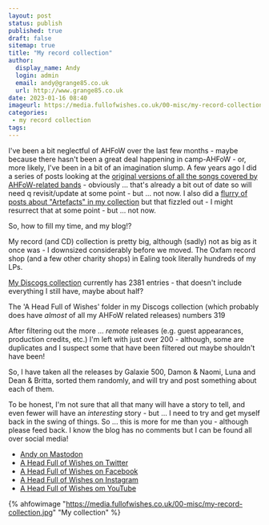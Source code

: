 ```yaml
---
layout: post
status: publish
published: true
draft: false
sitemap: true
title: "My record collection"
author:
  display_name: Andy
  login: admin
  email: andy@grange85.co.uk
  url: http://www.grange85.co.uk
date: 2023-01-16 08:40
imageurl: https://media.fullofwishes.co.uk/00-misc/my-record-collection.jpg
categories:
 - my record collection
tags:
---
```

I've been a bit neglectful of AHFoW over the last few months - maybe because there hasn't been a great deal happening in camp-AHFoW - or, more likely, I've been in a bit of an imagination slump. A few years ago I did a series of posts looking at the [original versions of all the songs covered by AHFoW-related bands](https://www.fullofwishes.co.uk/category/originals/) - obviously ... that's already a bit out of date so will need q revisit/update at some point - but ... not now. I also did a [flurry of posts about "Artefacts" in my collection](https://www.fullofwishes.co.uk/category/artefacts/) but that fizzled out - I might resurrect that at some point - but ... not now.

So, how to fill my time, and my blog!?

My record (and CD)  collection is pretty big, although (sadly) not as big as it once was - I downsized considerably before we moved. The Oxfam record shop (and a few other charity shops) in Ealing took literally hundreds of my LPs.

[My Discogs collection](https://www.discogs.com/user/grange85/collectio) currently has 2381 entries - that doesn't include everything I still have, maybe about half?

The 'A Head Full of Wishes' folder in my Discogs collection (which probably does have _almost_ of all my AHFoW related releases) numbers 319

After filtering out the more ... _remote_ releases (e.g. guest appearances, production credits, etc.) I'm left with just over 200 - although, some are duplicates and I suspect some that have been filtered out maybe shouldn't have been!

So, I have taken all the releases by Galaxie 500, Damon & Naomi, Luna and Dean & Britta, sorted them randomly, and will try and post something about each of them.

To be honest, I'm not sure that all that many will have a story to tell, and even fewer will have an _interesting_ story - but ... I need to try and get myself back in the swing of things. So ... this is more for me than you - although please feed back. I know the blog has no comments but I can be found all over social media!

 - [Andy on Mastodon](https://mas.to/@grange85)
 - [A Head Full of Wishes on Twitter](https://twitter.com/ahfow)
 - [A Head Full of Wishes on Facebook](https://www.facebook.com/fullofwishes/)
 - [A Head Full of Wishes on Instagram](https://www.instagram.com/fullofwishes/)
 - [A Head Full of Wishes om YouTube](https://www.youtube.com/@ahfow)

 {% ahfowimage "https://media.fullofwishes.co.uk/00-misc/my-record-collection.jpg" "My collection" %}
